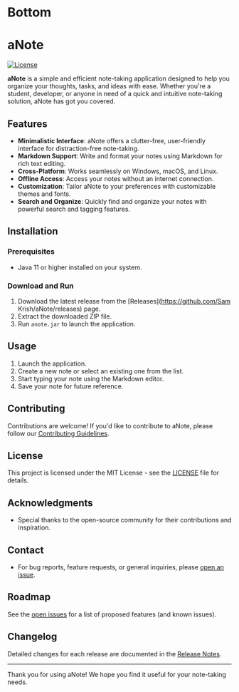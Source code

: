 # Bottom

# aNote

[![License](https://img.shields.io/badge/license-MIT-blue.svg)](LICENSE)

**aNote** is a simple and efficient note-taking application designed to help you organize your thoughts, tasks, and ideas with ease. Whether you're a student, developer, or anyone in need of a quick and intuitive note-taking solution, aNote has got you covered.

## Features

- **Minimalistic Interface**: aNote offers a clutter-free, user-friendly interface for distraction-free note-taking.
- **Markdown Support**: Write and format your notes using Markdown for rich text editing.
- **Cross-Platform**: Works seamlessly on Windows, macOS, and Linux.
- **Offline Access**: Access your notes without an internet connection.
- **Customization**: Tailor aNote to your preferences with customizable themes and fonts.
- **Search and Organize**: Quickly find and organize your notes with powerful search and tagging features.

## Installation

### Prerequisites

- Java 11 or higher installed on your system.

### Download and Run

1. Download the latest release from the [Releases](https://github.com/Sam Krish/aNote/releases) page.
2. Extract the downloaded ZIP file.
3. Run `anote.jar` to launch the application.

## Usage

1. Launch the application.
2. Create a new note or select an existing one from the list.
3. Start typing your note using the Markdown editor.
4. Save your note for future reference.

## Contributing

Contributions are welcome! If you'd like to contribute to aNote, please follow our [Contributing Guidelines](CONTRIBUTING.md).

## License

This project is licensed under the MIT License - see the [LICENSE](LICENSE) file for details.

## Acknowledgments

- Special thanks to the open-source community for their contributions and inspiration.

## Contact

- For bug reports, feature requests, or general inquiries, please [open an issue](https://github.com/YourUsername/aNote/issues).

## Roadmap

See the [open issues](https://github.com/SamKrish/aNote/issues) for a list of proposed features (and known issues).

## Changelog

Detailed changes for each release are documented in the [Release Notes](https://github.com/YourUsername/aNote/releases).

---

Thank you for using aNote! We hope you find it useful for your note-taking needs.
